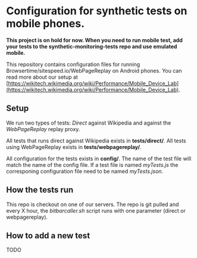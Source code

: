 # Configuration for synthetic tests on mobile phones.

**This project is on hold for now. When you need to run mobile test, add your tests to the synthetic-monitoring-tests repo and use emulated mobile.**

This repository contains configuration files for running Browsertime/sitespeed.io/WebPageReplay on Android phones. You can read more about our setup at [https://wikitech.wikimedia.org/wiki/Performance/Mobile_Device_Lab](https://wikitech.wikimedia.org/wiki/Performance/Mobile_Device_Lab).

## Setup
We run two types of tests: *Direct* against Wikipedia and against the *WebPageReplay* replay proxy.

All tests that runs direct against Wikipedia exists in **tests/direct/**. All tests using WebPageReplay exists in **tests/webpagereplay/**.

All configuration for the tests exists in **config/**. The name of the test file will match the name of the config file. If a test file is named *myTests.js* the corresponing configuration file need to be named *myTests.json*.

## How the tests run
This repo is checkout on one of our servers. The repo is git pulled and every X hour, the *bitbarcaller.sh* script runs with one parameter (direct or webpagereplay).


## How to add a new test
TODO